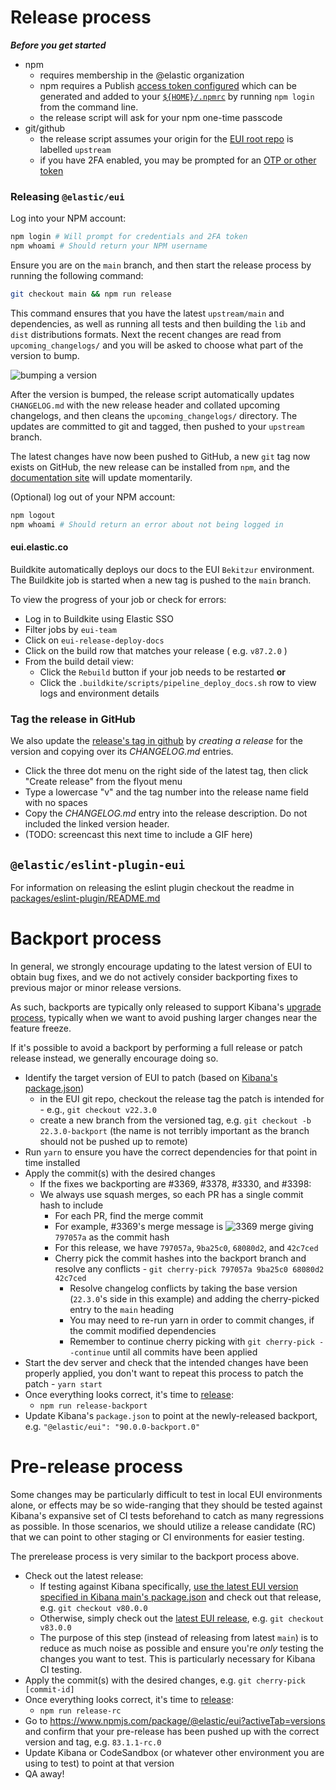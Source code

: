 # Release process

_**Before you get started**_

- npm
  - requires membership in the @elastic organization
  - npm requires a Publish [access token configured](https://docs.npmjs.com/about-access-tokens) which can be generated and added to your [`${HOME}/.npmrc`](https://docs.npmjs.com/cli/v7/configuring-npm/npmrc#per-user-config-file) by running `npm login` from the command line. 
  - the release script will ask for your npm one-time passcode
- git/github
  - the release script assumes your origin for the [EUI root repo](https://github.com/elastic/eui) is labelled `upstream`
  - if you have 2FA enabled, you may be prompted for an [OTP or other token](https://github.com/settings/tokens)

### Releasing `@elastic/eui`
Log into your NPM account:
```sh
npm login # Will prompt for credentials and 2FA token
npm whoami # Should return your NPM username
```

Ensure you are on the `main` branch, and then start the release process by running the following command:
```sh
git checkout main && npm run release
```

This command ensures that you have the latest `upstream/main` and dependencies, as well as running all tests and then building the `lib` and `dist` distributions formats. Next the recent changes are read from `upcoming_changelogs/` and you will be asked to choose what part of the version to bump.

![bumping a version](https://camo.githubusercontent.com/439b41058aa56f167867c4e118ef5e80c02c962f/68747470733a2f2f642e70722f692f51624b36614a2e676966)

After the version is bumped, the release script automatically updates `CHANGELOG.md` with the new release header and collated upcoming changelogs, and then cleans the `upcoming_changelogs/` directory. The updates are committed to git and tagged, then pushed to your `upstream` branch.

The latest changes have now been pushed to GitHub, a new `git` tag now exists on GitHub, the new release can be installed from `npm`, and the [documentation site][docs] will update momentarily.

(Optional) log out of your NPM account:
```sh
npm logout
npm whoami # Should return an error about not being logged in
```

#### eui.elastic.co

Buildkite automatically deploys our docs to the EUI `Bekitzur` environment. The Buildkite job is started when a new tag is pushed to the `main` branch.

To view the progress of your job or check for errors:

* Log in to Buildkite using Elastic SSO
* Filter jobs by `eui-team`
* Click on `eui-release-deploy-docs`
* Click on the build row that matches your release ( e.g. `v87.2.0` )
* From the build detail view:
  * Click the `Rebuild` button if your job needs to be restarted **or**
  * Click the `.buildkite/scripts/pipeline_deploy_docs.sh` row to view logs and environment details

### Tag the release in GitHub

We also update the [release's tag in github](https://github.com/elastic/eui/tags) by _creating a release_ for the version and copying over its _CHANGELOG.md_ entries. 
* Click the three dot menu on the right side of the latest tag, then click "Create release" from the flyout menu
* Type a lowercase "v" and the tag number into the release name field with no spaces
* Copy the _CHANGELOG.md_ entry into the release description. Do not included the linked version header.
* (TODO: screencast this next time to include a GIF here)

## `@elastic/eslint-plugin-eui`

For information on releasing the eslint plugin checkout the readme in [packages/eslint-plugin/README.md](../../packages/eslint-plugin/README.md)

[docs]: https://eui.elastic.co/#/

# Backport process

In general, we strongly encourage updating to the latest version of EUI to obtain bug fixes, and we do not actively consider backporting fixes to previous major or minor release versions.

As such, backports are typically only released to support Kibana's [upgrade process](./upgrading-kibana.md), typically when we want to avoid pushing larger changes near the feature freeze.


If it's possible to avoid a backport by performing a full release or patch release instead, we generally encourage doing so.

* Identify the target version of EUI to patch (based on [Kibana's package.json](https://github.com/elastic/kibana/blob/main/package.json))
  * in the EUI git repo, checkout the release tag the patch is intended for - e.g., `git checkout v22.3.0`
  * create a new branch from the versioned tag, e.g. `git checkout -b 22.3.0-backport` (the name is not terribly important as the branch should not be pushed up to remote)
* Run `yarn` to ensure you have the correct dependencies for that point in time installed
* Apply the commit(s) with the desired changes
  * If the fixes we backporting are #3369, #3378, #3330, and #3398:
  * We always use squash merges, so each PR has a single commit hash to include
    * For each PR, find the merge commit
    * For example, #3369's merge message is
      ![3369 merge](https://d.pr/i/l002Vu.png)
      giving `797057a` as the commit hash
    * For this release, we have `797057a`, `9ba25c0`, `68080d2`, and `42c7ced`
    * Cherry pick the commit hashes into the backport branch and resolve any conflicts - `git cherry-pick 797057a 9ba25c0 68080d2 42c7ced`
      * Resolve changelog conflicts by taking the base version (`22.3.0`'s side in this example) and adding the cherry-picked entry to the `main` heading
      * You may need to re-run yarn in order to commit changes, if the commit modified dependencies
      * Remember to continue cherry picking with `git cherry-pick --continue` until all commits have been applied
* Start the dev server and check that the intended changes have been properly applied, you don't want to repeat this process to patch the patch - `yarn start`
* Once everything looks correct, it's time to [release](https://github.com/elastic/eui/blob/main/scripts/release.js):
  * `npm run release-backport`
* Update Kibana's `package.json` to point at the newly-released backport, e.g. `"@elastic/eui": "90.0.0-backport.0"`

# Pre-release process

Some changes may be particularly difficult to test in local EUI environments alone, or effects may be so wide-ranging that they should be tested against Kibana's expansive set of CI tests beforehand to catch as many regressions as possible. In those scenarios, we should utilize a release candidate (RC) that we can point to other staging or CI environments for easier testing.

The prerelease process is very similar to the backport process above.

- Check out the latest release:
  - If testing against Kibana specifically, [use the latest EUI version specified in Kibana main's package.json](https://github.com/elastic/kibana/blob/main/package.json#L101) and check out that release, e.g. `git checkout v80.0.0`
  - Otherwise, simply check out the [latest EUI release](https://github.com/elastic/eui/releases), e.g. `git checkout v83.0.0`
  - The purpose of this step (instead of releasing from latest `main`) is to reduce as much noise as possible and ensure you're *only* testing the changes you want to test. This is particularly necessary for Kibana CI testing.
- Apply the commit(s) with the desired changes, e.g. `git cherry-pick [commit-id]`
- Once everything looks correct, it's time to [release](https://github.com/elastic/eui/blob/main/scripts/release.js):
  * `npm run release-rc`
- Go to https://www.npmjs.com/package/@elastic/eui?activeTab=versions and confirm that your pre-release has been pushed up with the correct version and tag, e.g. `83.1.1-rc.0`
- Update Kibana or CodeSandbox (or whatever other environment you are using to test) to point at that version
- QA away!
